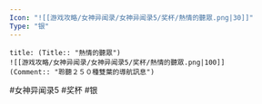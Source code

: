 ```yaml
---
Icon: "![[游戏攻略/女神异闻录/女神异闻录5/奖杯/熱情的聽眾.png|30]]"
Type: "银"
---
```

```ad-common-silver-trophy
title: (Title:: "熱情的聽眾")
![[游戏攻略/女神异闻录/女神异闻录5/奖杯/熱情的聽眾.png|100]]
(Comment:: "聆聽２５０種雙葉的導航訊息")
```

#女神异闻录5 #奖杯 #银
